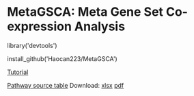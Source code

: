 # MetaGSCA: Meta Gene Set Co-expression Analysis

library('devtools')

install_github('Haocan223/MetaGSCA')

[Tutorial](https://haocan223.github.io/MetaGSCA/MetaGSCA_tutorial.html)

[Pathway source table](https://haocan223.github.io/MetaGSCA/PathwaySource.txt)
Download: [xlsx](https://haocan223.github.io/MetaGSCA/SuppTab1_PathwaySource.xlsx) [pdf](https://haocan223.github.io/MetaGSCA/SuppTab1_PathwaySource.pdf)
